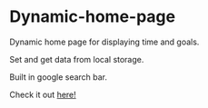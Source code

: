 # Dynamic-home-page

Dynamic home page for displaying time and goals.

Set and get data from local storage.

Built in google search bar.

Check it out [here!](https://markprwyatt.github.io/Dynamic-home-page/)
